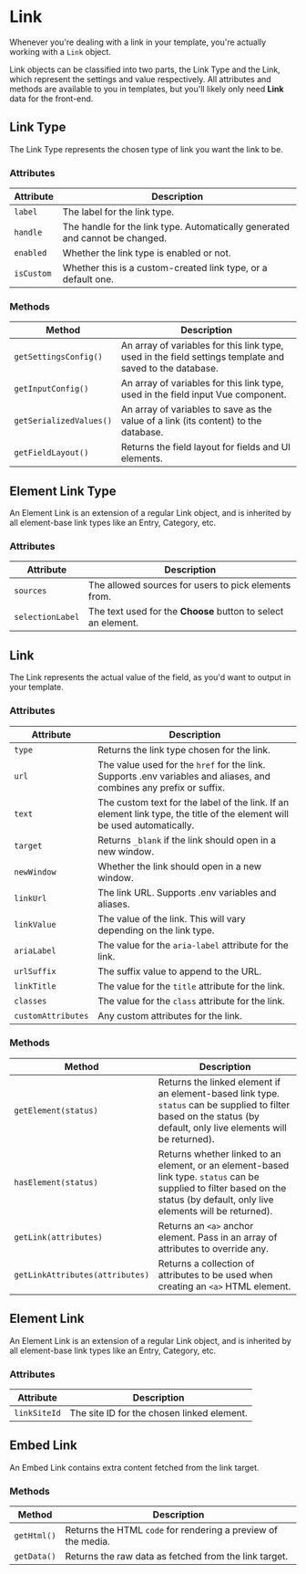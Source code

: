 # Link
Whenever you're dealing with a link in your template, you're actually working with a `Link` object.

Link objects can be classified into two parts, the Link Type and the Link, which represent the settings and value respectively. All attributes and methods are available to you in templates, but you'll likely only need **Link** data for the front-end.

## Link Type
The Link Type represents the chosen type of link you want the link to be.

### Attributes

Attribute | Description
--- | ---
`label` | The label for the link type.
`handle` | The handle for the link type. Automatically generated and cannot be changed.
`enabled` | Whether the link type is enabled or not.
`isCustom` | Whether this is a custom-created link type, or a default one.

### Methods

Method | Description
--- | ---
`getSettingsConfig()` | An array of variables for this link type, used in the field settings template and saved to the database.
`getInputConfig()` | An array of variables for this link type, used in the field input Vue component.
`getSerializedValues()` | An array of variables to save as the value of a link (its content) to the database.
`getFieldLayout()` | Returns the field layout for fields and UI elements.

## Element Link Type
An Element Link is an extension of a regular Link object, and is inherited by all element-base link types like an Entry, Category, etc.

### Attributes

Attribute | Description
--- | ---
`sources` | The allowed sources for users to pick elements from.
`selectionLabel` | The text used for the **Choose** button to select an element.


## Link
The Link represents the actual value of the field, as you'd want to output in your template.

### Attributes

Attribute | Description
--- | ---
`type` | Returns the link type chosen for the link.
`url` | The value used for the `href` for the link. Supports .env variables and aliases, and combines any prefix or suffix.
`text` | The custom text for the label of the link. If an element link type, the title of the element will be used automatically.
`target` | Returns `_blank` if the link should open in a new window.
`newWindow` | Whether the link should open in a new window.
`linkUrl` | The link URL. Supports .env variables and aliases.
`linkValue` | The value of the link. This will vary depending on the link type.
`ariaLabel` | The value for the `aria-label` attribute for the link.
`urlSuffix` | The suffix value to append to the URL.
`linkTitle` | The value for the `title` attribute for the link.
`classes` | The value for the `class` attribute for the link.
`customAttributes` | Any custom attributes for the link.

### Methods

Method | Description
--- | ---
`getElement(status)` | Returns the linked element if an element-based link type. `status` can be supplied to filter based on the status (by default, only live elements will be returned).
`hasElement(status)` | Returns whether linked to an element, or an element-based link type. `status` can be supplied to filter based on the status (by default, only live elements will be returned).
`getLink(attributes)` | Returns an `<a>` anchor element. Pass in an array of attributes to override any.
`getLinkAttributes(attributes)` | Returns a collection of attributes to be used when creating an `<a>` HTML element.

## Element Link
An Element Link is an extension of a regular Link object, and is inherited by all element-base link types like an Entry, Category, etc.

### Attributes

Attribute | Description
--- | ---
`linkSiteId` | The site ID for the chosen linked element.


## Embed Link
An Embed Link contains extra content fetched from the link target.

### Methods

Method | Description
--- | ---
`getHtml()` | Returns the HTML `code` for rendering a preview of the media.
`getData()` | Returns the raw data as fetched from the link target.
